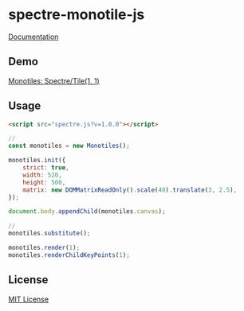 # spectre-monotile-js

[Documentation](documentation.md)

## Demo

[Monotiles: Spectre/Tile(1, 1)](https://kerupani129s.github.io/spectre-monotile-js/)

## Usage

```html
<script src="spectre.js?v=1.0.0"></script>
```

```javascript
// 
const monotiles = new Monotiles();

monotiles.init({
	strict: true,
	width: 520,
	height: 500,
	matrix: new DOMMatrixReadOnly().scale(40).translate(3, 2.5),
});

document.body.appendChild(monotiles.canvas);

// 
monotiles.substitute();

monotiles.render(1);
monotiles.renderChildKeyPoints(1);
```

## License

[MIT License](LICENSE)
